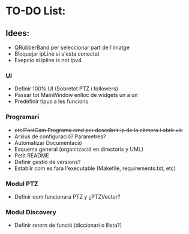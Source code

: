 # TO-DO List:


## Idees:
- QRubberBand per seleccionar part de l'imatge
- Bloquejar ipLine si s'esta conectat
- Exepcio si ipline is not ipv4

### UI
- Definir 100% UI (Sobretot PTZ i followers)
- Passar tot MainWindow enlloc de widgets un a un
- Predefinir tipus a les funcions

### Programari
- ~~etc/FastCam Programa cmd per descobrir ip de la càmera i obrir vlc~~
- Arxius de configuració? Parametres?
- Automatizar Documentació 
- Esquema general (organització en directoris y UML)
- Petit README
- Definir gestió de versions?
- Establir com es fara l'executable (Makefile, requirements.txt, etc)
  
### Modul PTZ
- Definir com funcionara PTZ y ¿PTZVector?

### Modul Discovery
- Definir retorn de funció (diccionari o llista?)



